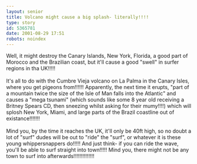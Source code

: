 ```yaml
---
layout: senior
title: Volcano might cause a big splash- literally!!!!
type: story
id: 5365781
date: 2001-08-29 17:51
robots: noindex
---
```

Well, it might destroy the Canary Islands, New York, Florida, a good part of Morocco and the Brazilian coast, but it'll cause a good "swell" in surfer regions in tha UK!!!!!<br/> <br/>It's all to do with the Cumbre Vieja volcano on La Palma in the Canary Isles, where you get pigeons from!!!!!! Apparently, the next time it erupts, "part of a mountain twice the size of the Isle of Man falls into the Atlantic" and causes a "mega tsunami" (which sounds like some 8 year old receiving a Britney Spears CD, then sneezing whilst asking for their mumy!!!!) which will splosh New York, Miami, and large parts of the Brazil coastline out of existance!!!!!!! <br/> <br/>Mind you, by the time it reaches the UK, it'll only be 40ft high, so no doubt a lot of "surf" dudes will be out to "ride" the "surf", or whatever it is these young whippersnappers do!!!!! And just think- if you can ride the wave, you'll be able to surf straight into town!!!!! Mind you, there might not be any town to surf into afterwards!!!!!!!!!!!!!!